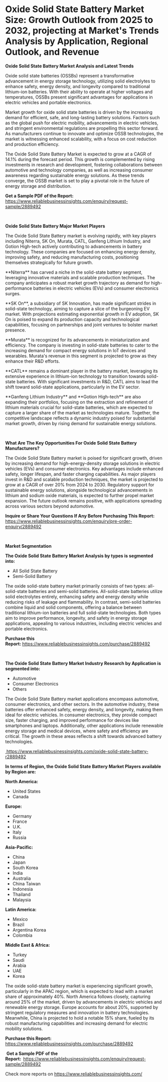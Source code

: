 <p><h1>Oxide Solid State Battery Market Size: Growth Outlook from 2025 to 2032, projecting at Market's Trends Analysis by Application, Regional Outlook, and Revenue</h1></p><p><strong>Oxide Solid State Battery Market Analysis and Latest Trends</strong></p>
<p><p>Oxide solid state batteries (OSSBs) represent a transformative advancement in energy storage technology, utilizing solid electrolytes to enhance safety, energy density, and longevity compared to traditional lithium-ion batteries. With their ability to operate at higher voltages and temperatures, OSSBs present significant advantages for applications in electric vehicles and portable electronics.</p><p>Market growth for oxide solid state batteries is driven by the increasing demand for efficient, safe, and long-lasting battery solutions. Factors such as the global push for electric mobility, advancements in electric vehicles, and stringent environmental regulations are propelling this sector forward. As manufacturers continue to innovate and optimize OSSB technologies, the market is witnessing enhanced scalability, with a focus on cost reduction and production efficiency.</p><p>The Oxide Solid State Battery Market is expected to grow at a CAGR of 14.1% during the forecast period. This growth is complemented by rising investments in research and development, fostering collaborations between automotive and technology companies, as well as increasing consumer awareness regarding sustainable energy solutions. As these trends converge, the OSSB market is set to play a pivotal role in the future of energy storage and distribution.</p></p>
<p><strong>Get a Sample PDF of the Report:&nbsp;</strong> <a href="https://www.reliablebusinessinsights.com/enquiry/request-sample/2889492?utm_campaign=3256&utm_medium=2&utm_source=Github&utm_content=ia&utm_term=14032025&utm_id=oxide-solid-state-battery">https://www.reliablebusinessinsights.com/enquiry/request-sample/2889492</a></p>
<p>&nbsp;</p>
<p><strong>Oxide Solid State Battery Major Market Players</strong></p>
<p><p>The Oxide Solid State Battery market is evolving rapidly, with key players including Niterra, SK On, Murata, CATL, Ganfeng Lithium Industry, and Gotion High-tech actively contributing to advancements in battery technology. These companies are focused on enhancing energy density, improving safety, and reducing manufacturing costs, positioning themselves strategically for future growth.</p><p>**Niterra** has carved a niche in the solid-state battery segment, leveraging innovative materials and scalable production techniques. The company anticipates a robust market growth trajectory as demand for high-performance batteries in electric vehicles (EVs) and consumer electronics surges.</p><p>**SK On**, a subsidiary of SK Innovation, has made significant strides in solid-state technology, aiming to capture a slice of the burgeoning EV market. With projections estimating exponential growth in EV adoption, SK On is poised to expand its production capacity and technological capabilities, focusing on partnerships and joint ventures to bolster market presence.</p><p>**Murata** is recognized for its advancements in miniaturization and efficiency. The company is investing in solid-state batteries to cater to the increasing demand for compact energy solutions in IoT devices and wearables. Murata's revenue in this segment is projected to grow as they enhance their R&D efforts.</p><p>**CATL** remains a dominant player in the battery market, leveraging its extensive experience in lithium-ion technology to transition towards solid-state batteries. With significant investments in R&D, CATL aims to lead the shift toward solid-state applications, particularly in the EV sector.</p><p>**Ganfeng Lithium Industry** and **Gotion High-tech** are also expanding their portfolios, focusing on the extraction and refinement of lithium materials crucial for solid-state batteries, which are expected to capture a larger share of the market as technologies mature. Together, the competitive landscape reflects a dynamic industry poised for substantial market growth, driven by rising demand for sustainable energy solutions.</p></p>
<p>&nbsp;</p>
<p><strong>What Are The Key Opportunities For Oxide Solid State Battery Manufacturers?</strong></p>
<p><p>The Oxide Solid State Battery market is poised for significant growth, driven by increasing demand for high-energy-density storage solutions in electric vehicles (EVs) and consumer electronics. Key advantages include enhanced safety, longer lifespan, and faster charging capabilities. As major players invest in R&D and scalable production techniques, the market is projected to grow at a CAGR of over 20% from 2024 to 2030. Regulatory support for sustainable energy solutions, alongside technological advancements in lithium and sodium oxide materials, is expected to further propel market expansion. The future outlook remains positive, with applications spreading across various sectors beyond automotive.</p></p>
<p><strong>Inquire or Share Your Questions If Any Before Purchasing This Report:</strong> <a href="https://www.reliablebusinessinsights.com/enquiry/pre-order-enquiry/2889492?utm_campaign=3256&utm_medium=2&utm_source=Github&utm_content=ia&utm_term=14032025&utm_id=oxide-solid-state-battery">https://www.reliablebusinessinsights.com/enquiry/pre-order-enquiry/2889492</a></p>
<p>&nbsp;</p>
<p><strong>Market Segmentation</strong></p>
<p><strong>The Oxide Solid State Battery Market Analysis by types is segmented into:</strong></p>
<p><ul><li>All Solid State Battery</li><li>Semi-Solid Battery</li></ul></p>
<p><p>The oxide solid-state battery market primarily consists of two types: all-solid-state batteries and semi-solid batteries. All-solid-state batteries utilize solid electrolytes entirely, enhancing safety and energy density while reducing risks of leakage and flammability. In contrast, semi-solid batteries combine liquid and solid components, offering a balance between traditional lithium-ion batteries and full solid-state technologies. Both types aim to improve performance, longevity, and safety in energy storage applications, appealing to various industries, including electric vehicles and portable electronics.</p></p>
<p><strong>Purchase this Report:&nbsp;</strong><a href="https://www.reliablebusinessinsights.com/purchase/2889492?utm_campaign=3256&utm_medium=2&utm_source=Github&utm_content=ia&utm_term=14032025&utm_id=oxide-solid-state-battery">https://www.reliablebusinessinsights.com/purchase/2889492</a></p>
<p>&nbsp;</p>
<p><strong>The Oxide Solid State Battery Market Industry Research by Application is segmented into:</strong></p>
<p><ul><li>Automotive</li><li>Consumer Electronics</li><li>Others</li></ul></p>
<p><p>The Oxide Solid State Battery market applications encompass automotive, consumer electronics, and other sectors. In the automotive industry, these batteries offer enhanced safety, energy density, and longevity, making them ideal for electric vehicles. In consumer electronics, they provide compact size, faster charging, and improved performance for devices like smartphones and laptops. Additionally, other applications include renewable energy storage and medical devices, where safety and efficiency are critical. The growth in these areas reflects a shift towards advanced battery technologies.</p></p>
<p><a href="https://www.reliablebusinessinsights.com/oxide-solid-state-battery-r2889492?utm_campaign=3256&utm_medium=2&utm_source=Github&utm_content=ia&utm_term=14032025&utm_id=oxide-solid-state-battery">&nbsp;https://www.reliablebusinessinsights.com/oxide-solid-state-battery-r2889492</a></p>
<p><strong>In terms of Region, the Oxide Solid State Battery Market Players available by Region are:</strong></p>
<p>
    <p> <strong> North America: </strong>
        <ul>
            <li>United States</li>
            <li>Canada</li>
        </ul>
        </p> 
    <p> <strong> Europe: </strong>
        <ul>
            <li>Germany</li>
            <li>France</li>
            <li>U.K.</li>
            <li>Italy</li>
            <li>Russia</li>
        </ul>
        </p> 
    <p> <strong> Asia-Pacific: </strong>
        <ul>
            <li>China</li>
            <li>Japan</li>
            <li>South Korea</li>
            <li>India</li>
            <li>Australia</li>
            <li>China Taiwan</li>
            <li>Indonesia</li>
            <li>Thailand</li>
            <li>Malaysia</li>
        </ul>
        </p> 
    <p> <strong> Latin America: </strong>
        <ul>
            <li>Mexico</li>
            <li>Brazil</li>
            <li>Argentina Korea</li>
            <li>Colombia</li>
        </ul>
        </p> 
    <p> <strong> Middle East & Africa: </strong>
        <ul>
            <li>Turkey</li>
            <li>Saudi</li>
            <li>Arabia</li>
            <li>UAE</li>
            <li>Korea</li>
        </ul>
    </p>
    </p>
<p><p>The oxide solid-state battery market is experiencing significant growth, particularly in the APAC region, which is expected to lead with a market share of approximately 40%. North America follows closely, capturing around 25% of the market, driven by advancements in electric vehicles and renewable energy storage. Europe accounts for about 20%, supported by stringent regulatory measures and innovation in battery technologies. Meanwhile, China is projected to hold a notable 15% share, fueled by its robust manufacturing capabilities and increasing demand for electric mobility solutions.</p></p>
<p><strong>Purchase this Report: </strong><a href="https://www.reliablebusinessinsights.com/purchase/2889492?utm_campaign=3256&utm_medium=2&utm_source=Github&utm_content=ia&utm_term=14032025&utm_id=oxide-solid-state-battery">https://www.reliablebusinessinsights.com/purchase/2889492</a></p>
<p>&nbsp;<strong>Get a Sample PDF of the Report:&nbsp;&nbsp;</strong><a href="https://www.reliablebusinessinsights.com/enquiry/request-sample/2889492?utm_campaign=3256&utm_medium=2&utm_source=Github&utm_content=ia&utm_term=14032025&utm_id=oxide-solid-state-battery">https://www.reliablebusinessinsights.com/enquiry/request-sample/2889492</a></p>
<p><strong></strong></p>
<p>Check more reports on <a href="https://www.reliablebusinessinsights.com/?utm_campaign=3256&utm_medium=2&utm_source=Github&utm_content=ia&utm_term=14032025&utm_id=oxide-solid-state-battery">https://www.reliablebusinessinsights.com/</a></p>